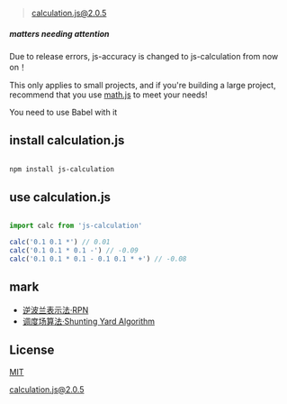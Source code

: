 > calculation.js@2.0.5

##### matters needing attention

Due to release errors, js-accuracy is changed to js-calculation from now on！

This only applies to small projects, and if you're building a large project, recommend that you use [math.js](https://github.com/josdejong/mathjs) to meet your needs!

You need to use Babel with it

## install calculation.js

```bash

npm install js-calculation

```

## use calculation.js

``` javascript

import calc from 'js-calculation'

calc('0.1 0.1 *') // 0.01
calc('0.1 0.1 * 0.1 -') // -0.09
calc('0.1 0.1 * 0.1 - 0.1 0.1 * +') // -0.08

```

## mark

+ [逆波兰表示法·RPN](https://zh.wikipedia.org/wiki/%E9%80%86%E6%B3%A2%E5%85%B0%E8%A1%A8%E7%A4%BA%E6%B3%95)
+ [调度场算法·Shunting Yard Algorithm](https://zh.wikipedia.org/wiki/%E8%B0%83%E5%BA%A6%E5%9C%BA%E7%AE%97%E6%B3%95)

##  License

[MIT](http://opensource.org/licenses/MIT)

[calculation.js@2.0.5](https://github.com/noteScript/js-calculation.git)
